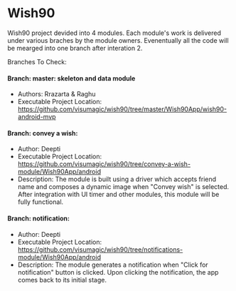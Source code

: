 # Wish90

Wish90 project devided into 4 modules. Each module's work is delivered under various braches by the module owners. 
Evenentually all the code will be mearged into one branch after interation 2. 

Branches To Check:
#### Branch: master: skeleton and data module 
+ Authors: Rrazarta & Raghu
+ Executable Project Location: https://github.com/visumagic/wish90/tree/master/Wish90App/wish90-android-mvp

#### Branch: convey a wish:  
+ Author: Deepti
+ Executable Project Location: https://github.com/visumagic/wish90/tree/convey-a-wish-module/Wish90App/android
+ Description:
The module is built using a driver which accepts friend name and composes a dynamic image when "Convey wish" is selected. After integration with UI timer and other modules, this module will be fully functional. 

#### Branch: notification:  
+ Author: Deepti
+ Executable Project Location: https://github.com/visumagic/wish90/tree/notifications-module/Wish90App/android
+ Description:
The module generates a notification when "Click for notification" button is clicked. Upon clicking the notification, the app comes back to its initial stage.

